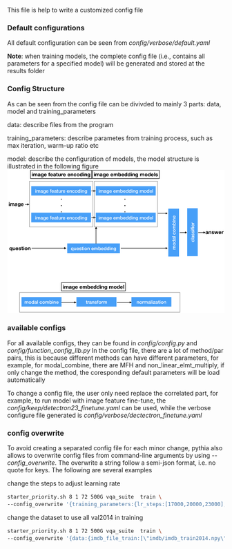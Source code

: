 This file is help to write a customized config file



### Default configurations
All default configuration can be seen from _config/verbose/default.yaml_ 

**Note**: when training models, the complete config file (i.e., contains all parameters for a specified model) will be generated 
and stored at the results folder 


### Config Structure
As can be seen from the config file can be divivded to mainly 3 parts: data, model and training_parameters

data: describe files from the program

training_parameters: describe parametes from training process, such as max iteration, warm-up ratio etc

model: describe the configuration of models, the model structure is illustrated in the following figure
![Alt text](info/code_structure_plot.png?raw=true "model structure")


### available configs
For all available configs, they can be found in _config/config.py_ and _config/function_config_lib.py_
 In the config file, there are a lot of method/par pairs, this is because different methods can have different 
 parameters, for example, for modal_combine, there are MFH and non_linear_elmt_multiply, if only change the method, 
 the coresponding default parameters will be load automatically  

To change a config file, the user only need replace the correlated part, for example, to run model with image feature 
fine-tune, the _config/keep/detectron23_finetune.yaml_ can be used, while the verbose configure file generated is
 _config/verbose/dectectron_finetune.yaml_ 
 


### config overwrite
To avoid creating a separated config file for each minor change, pythia also allows to overwrite config files from 
command-line arguments by using _--config_overwrite_. The overwrite a string follow a semi-json format, 
i.e. no quote for keys. The following are several examples

change the steps to adjust learning rate
```bash
starter_priority.sh 8 1 72 500G vqa_suite  train \
--config_overwrite '{training_parameters:{lr_steps:[17000,20000,23000],max_iter:25000}}' 
```

change the dataset to use all val2014 in training
```bash
starter_priority.sh 8 1 72 500G vqa_suite  train \
--config_overwrite '{data:{imdb_file_train:[\"imdb/imdb_train2014.npy\",\"imdb/imdb_val2014.npy\"]}}'
```
